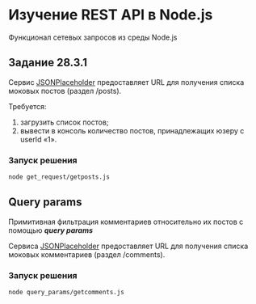 # Изучение REST API в Node.js

Функционал сетевых запросов из среды Node.js

## Задание 28.3.1

Сервис [JSONPlaceholder](https://jsonplaceholder.typicode.com/) предоставляет URL для получения списка моковых постов (раздел /posts).

Требуется:

1. загрузить список постов;
2. вывести в консоль количество постов, принадлежащих юзеру с userId «1».

### Запуск решения

```bash
node get_request/getposts.js
```

## Query params

Примитивная фильтрация комментариев относительно их постов с помощью ***query params***

Сервиса [JSONPlaceholder](https://jsonplaceholder.typicode.com/) предоставляет URL для получения списка моковых комментариев (раздел /comments).

### Запуск решения

```bash
node query_params/getcomments.js
```
